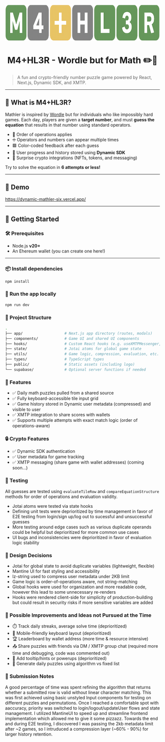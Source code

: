 <p align="center">
  <img src="./public/img/logo.png" alt="Mathler logo" height="120" />
</p>

<h1 align="center">M4+HL3R - Wordle but for Math ✏️🧠</h1>

> A fun and crypto-friendly number puzzle game powered by React, Next.js, Dynamic SDK, and XMTP.

---

## 🧩 What is M4+HL3R?

Mathler is inspired by [Wordle](https://www.nytimes.com/games/wordle/index.html) but for individuals who like impossibly hard games. Each day, players are given a **target number**, and must **guess the equation** that results in that number using standard operators.

- 🎯 Order of operations applies
- ➗ Operators and numbers can appear multiple times
- 🟩 Color-coded feedback after each guess
- 🔐 User progress and history stored using **Dynamic SDK**
- 🎁 Surprise crypto integrations (NFTs, tokens, and messaging)

Try to solve the equation in **6 attempts or less!**

---

## 📸 Demo

<!-- If deployed, add a live link below -->
https://dynamic-mathler-six.vercel.app/

---

## 🚀 Getting Started

### 🛠️ Prerequisites

- Node.js **v20+**
- An Ehereum wallet (you can create one here!)

---

### 📦 Install dependencies

```bash
npm install
```

### 🧪 Run the app locally

```bash
npm run dev
```

### 🧱 Project Structure
```bash
.
├── app/                   # Next.js app directory (routes, modals)
├── components/            # Game UI and shared UI components
├── hooks/                 # Custom React hooks (e.g. useXMTPMessenger, usePuzzleGrabber)
├── state/                 # Jotai atoms for global game state
├── utils/                 # Game logic, compression, evaluation, etc.
├── types/                 # TypeScript types
├── public/                # Static assets (including logo)
└── supabase/              # Optional server functions if needed
```

### 🧠 Features
- ✅ Daily math puzzles pulled from a shared source
- ✅ Fully keyboard-accessible tile input grid
- ✅ Game history stored in Dynamic user metadata (compressed) and visible to user
- ✅ XMTP integration to share scores with wallets
- ✅ Supports multiple attempts with exact match logic (order of operations-aware)


### 🔒 Crypto Features
- ✅ Dynamic SDK authentication
- ✅ User metadata for game tracking
- ✅ XMTP messaging (share game with wallet addresses) (coming soon...)


### 🧪 Testing

All guesses are tested using `evaluateTileRow` and `compareEquationStructure` methods for order of operations and evaluation validity.
- Jotai atoms were tested via state hooks
- Defining unit tests were deprioritized by time management in favor of E2E testing from login/sign up/log out to sucessful and unsuccessful guesses
- More testing around edge cases such as various duplicate operands could be helpful but deprioritized for more common use cases
- UI bugs and inconsistencies were deprioritized in favor of evaluation logic stability

### 🧠 Design Decisions
- Jotai for global state to avoid duplicate variables (lightweight, flexible)
- Mantine UI for fast styling and accessibility
- lz-string used to compress user metadata under 2KB limit
- Game logic is order-of-operations aware, not string-matching
- Global hooks were used for organization and more readable code, however this lead to some unnecessary re-renders
- Hooks were rendered client-side for simplicity of production-building but could result in security risks if more sensitive variables are added


### 🧭 Possible Improvements and Ideas not Pursued at the Time
- ⏱️ Track daily streaks, average solve time (deprioritized)
- 📱 Mobile-friendly keyboard layout (deprioritized)
- 🏆 Leaderboard by wallet address (more time & resource intensive)
- 📤 Share puzzles with friends via DM / XMTP group chat (required more time and debugging, code was commented out)
- 💬 Add tooltip/hints or powerups (deprioritized)
- 🧠 Generate daily puzzles using algorithm vs fixed list

### 🧾 Submission Notes
A good percentage of time was spent refining the algorithm that returns whether a submitted row is valid without linear character matching. This was first achieved using basic unstyled Input components for testing on different puzzles and permutations. Once I reached a comfortable spot with aaccuracy, priority was switched to login/logout/updateUser flows and state management. I utilized MantineUI to speed up and streamline frontend implementation which allowed me to give it some pizzazz. Towards the end and during E2E testing, I discovered I was passing the 2kb metadata limit after ~2 games, so I intruduced a compression layer (~60% - 90%) for larger history retention.